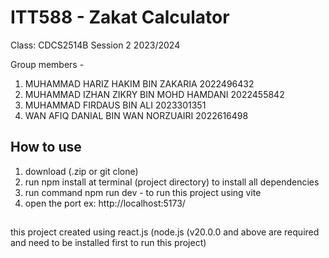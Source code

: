 # ITT588 - Zakat Calculator

Class: CDCS2514B Session 2 2023/2024

Group members -

1. MUHAMMAD HARIZ HAKIM BIN ZAKARIA 2022496432
2. MUHAMMAD IZHAN ZIKRY BIN MOHD HAMDANI 2022455842
3. MUHAMMAD FIRDAUS BIN ALI 2023301351
4. WAN AFIQ DANIAL BIN WAN NORZUAIRI 2022616498

## How to use

1. download (.zip or git clone)
2. run npm install at terminal (project directory) to install all dependencies
3. run command npm run dev - to run this project using vite
4. open the port ex: http://localhost:5173/

##

this project created using react.js (node.js (v20.0.0 and above are required and need to be installed first to run this project)


